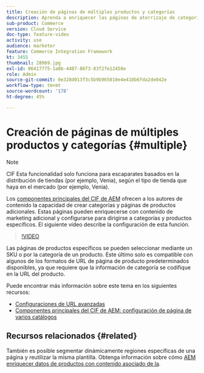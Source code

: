 ```yaml
---
title: Creación de páginas de múltiples productos y categorías
description: Aprenda a enriquecer las páginas de aterrizaje de categorías y detalles del producto con contenido de marketing segmentado.
sub-product: Commerce
version: Cloud Service
doc-type: feature-video
activity: use
audience: marketer
feature: Commerce Integration Framework
kt: 3455
thumbnail: 28969.jpg
exl-id: 06417775-1a0b-4487-86f3-83f2fe12458e
role: Admin
source-git-commit: 0e328d013f3c5b9b965010e4e410b6fda2de042e
workflow-type: tm+mt
source-wordcount: '178'
ht-degree: 45%

---
```


# Creación de páginas de múltiples productos y categorías {#multiple}

>[!NOTE]
>
> CIF Esta funcionalidad solo funciona para escaparates basados en la distribución de tiendas (por ejemplo, Venia), según el tipo de tienda que haya en el mercado (por ejemplo, Venia).

Los [componentes principales del CIF de AEM](https://github.com/adobe/aem-core-cif-components) ofrecen a los autores de contenido la capacidad de crear categorías y páginas de productos adicionales. Estas páginas pueden enriquecerse con contenido de marketing adicional y configurarse para dirigirse a categorías y productos específicos. El siguiente vídeo describe la configuración de esta función.

>[!VIDEO](https://video.tv.adobe.com/v/28969/?quality=12)

Las páginas de productos específicos se pueden seleccionar mediante un SKU o por la categoría de un producto. Este último solo es compatible con algunos de los formatos de URL de página de producto predeterminados disponibles, ya que requiere que la información de categoría se codifique en la URL del producto.

Puede encontrar más información sobre este tema en los siguientes recursos:

- [Configuraciones de URL avanzadas](../configuring/advanced-url-configuration.md)
- [Componentes principales del CIF de AEM: configuración de página de varios catálogos](https://github.com/adobe/aem-core-cif-components/wiki/configuration#multi-catalog-page-template-configuration)

## Recursos relacionados {#related}

También es posible segmentar dinámicamente regiones específicas de una página y reutilizar la misma plantilla. Obtenga información sobre cómo [AEM enriquecer datos de productos con contenido asociado de la](./enrich-product-associated-content.md).
